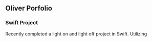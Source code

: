 ## Oliver Porfolio


### Swift Project

Recently completed a light on and light off project in Swift. Utilizing 
